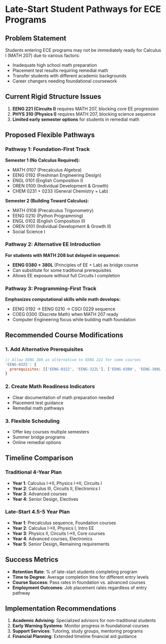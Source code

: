# Late-Start Student Pathways for ECE Programs

## Problem Statement
Students entering ECE programs may not be immediately ready for Calculus I (MATH 207) due to various factors:
- Inadequate high school math preparation
- Placement test results requiring remedial math
- Transfer students with different academic backgrounds
- Career changers needing foundational coursework

## Current Rigid Structure Issues
1. **EENG 221 (Circuits I)** requires MATH 207, blocking core EE progression
2. **PHYS 310 (Physics I)** requires MATH 207, blocking science sequence
3. **Limited early semester options** for students in remedial math

## Proposed Flexible Pathways

### Pathway 1: Foundation-First Track
**Semester 1 (No Calculus Required):**
- MATH 0107 (Precalculus Algebra)
- EENG 0192 (Freshman Engineering Design)
- ENGL 0101 (English Composition I)
- OREN 0100 (Individual Development & Growth)
- CHEM 0231 + 0233 (General Chemistry + Lab)

**Semester 2 (Building Toward Calculus):**
- MATH 0108 (Precalculus Trigonometry)
- EENG 0210 (Python Programming)
- ENGL 0102 (English Composition II)
- OREN 0101 (Individual Development & Growth II)
- Social Science I

### Pathway 2: Alternative EE Introduction
**For students with MATH 208 but delayed in sequence:**
- **EENG 0380 + 380L** (Principles of EE + Lab) as bridge course
- Can substitute for some traditional prerequisites
- Allows EE exposure without full Circuits I completion

### Pathway 3: Programming-First Track
**Emphasizes computational skills while math develops:**
- EENG 0192 → EENG 0210 → CSCI 0229 sequence
- COEG 0300 (Discrete Math) when MATH 207 ready
- Computer Engineering focus while building math foundation

## Recommended Course Modifications

### 1. Add Alternative Prerequisites
```javascript
// Allow EENG 380 as alternative to EENG 221 for some courses
'EENG-0325': {
  prerequisites: [['EENG-0322', 'EENG-322L'], ['EENG-0380', 'EENG-380L']], // OR condition
}
```

### 2. Create Math Readiness Indicators
- Clear documentation of math preparation needed
- Placement test guidance
- Remedial math pathways

### 3. Flexible Scheduling
- Offer key courses multiple semesters
- Summer bridge programs
- Online remedial options

## Timeline Comparison

### Traditional 4-Year Plan
- **Year 1**: Calculus I→II, Physics I→II, Circuits I
- **Year 2**: Calculus III, Circuits II, Electronics I
- **Year 3**: Advanced courses
- **Year 4**: Senior Design, Electives

### Late-Start 4.5-5 Year Plan
- **Year 1**: Precalculus sequence, Foundation courses
- **Year 2**: Calculus I→II, Physics I, Intro EE
- **Year 3**: Physics II, Circuits I→II, Core courses
- **Year 4**: Advanced courses, Electronics
- **Year 5**: Senior Design, Remaining requirements

## Success Metrics
- **Retention Rate**: % of late-start students completing program
- **Time to Degree**: Average completion time for different entry levels
- **Course Success**: Pass rates in foundation vs. advanced courses
- **Employment Outcomes**: Job placement rates regardless of entry pathway

## Implementation Recommendations
1. **Academic Advising**: Specialized advisors for non-traditional students
2. **Early Warning Systems**: Monitor progress in foundational courses
3. **Support Services**: Tutoring, study groups, mentoring programs
4. **Financial Planning**: Extended timeline financial aid guidance